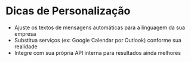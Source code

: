 # Dicas de Personalização

- Ajuste os textos de mensagens automáticas para a linguagem da sua empresa  
- Substitua serviços (ex: Google Calendar por Outlook) conforme sua realidade  
- Integre com sua própria API interna para resultados ainda melhores  
